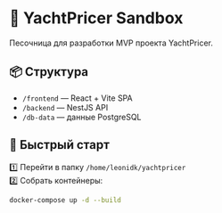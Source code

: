 # 🚤 YachtPricer Sandbox

Песочница для разработки MVP проекта YachtPricer.

## 📦 Структура

- `/frontend` — React + Vite SPA
- `/backend` — NestJS API
- `/db-data` — данные PostgreSQL

## 🚀 Быстрый старт

1️⃣ Перейти в папку `/home/leonidk/yachtpricer`  
2️⃣ Собрать контейнеры:
```bash
docker-compose up -d --build

